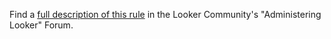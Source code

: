 Find a [full description of this rule](https://www.googlecloudcommunity.com/gc/Administering-Looker/Keep-data-secure-Linting-LookML-for-access-filters-and-access/m-p/909370#M2316) in the Looker Community's "Administering Looker" Forum.
